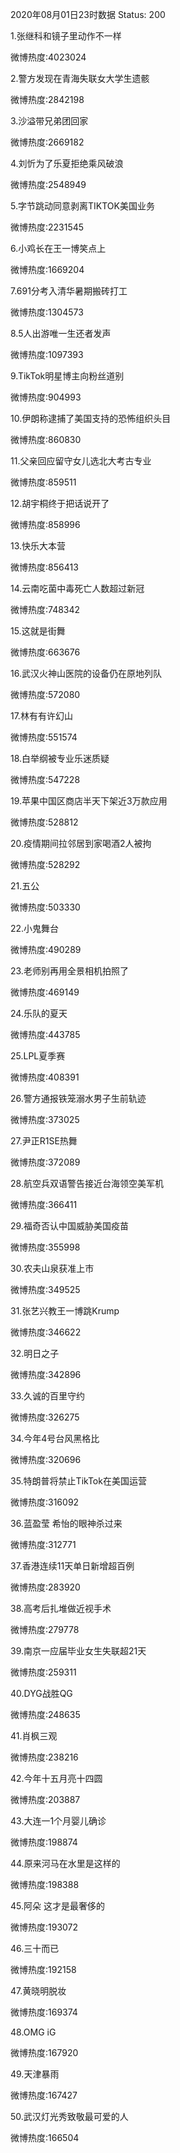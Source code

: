2020年08月01日23时数据
Status: 200

1.张继科和镜子里动作不一样

微博热度:4023024

2.警方发现在青海失联女大学生遗骸

微博热度:2842198

3.沙溢带兄弟团回家

微博热度:2669182

4.刘忻为了乐夏拒绝乘风破浪

微博热度:2548949

5.字节跳动同意剥离TIKTOK美国业务

微博热度:2231545

6.小鸡长在王一博笑点上

微博热度:1669204

7.691分考入清华暑期搬砖打工

微博热度:1304573

8.5人出游唯一生还者发声

微博热度:1097393

9.TikTok明星博主向粉丝道别

微博热度:904993

10.伊朗称逮捕了美国支持的恐怖组织头目

微博热度:860830

11.父亲回应留守女儿选北大考古专业

微博热度:859511

12.胡宇桐终于把话说开了

微博热度:858996

13.快乐大本营

微博热度:856413

14.云南吃菌中毒死亡人数超过新冠

微博热度:748342

15.这就是街舞

微博热度:663676

16.武汉火神山医院的设备仍在原地列队

微博热度:572080

17.林有有许幻山

微博热度:551574

18.白举纲被专业乐迷质疑

微博热度:547228

19.苹果中国区商店半天下架近3万款应用

微博热度:528812

20.疫情期间拉邻居到家喝酒2人被拘

微博热度:528292

21.五公

微博热度:503330

22.小鬼舞台

微博热度:490289

23.老师别再用全景相机拍照了

微博热度:469149

24.乐队的夏天

微博热度:443785

25.LPL夏季赛

微博热度:408391

26.警方通报铁笼溺水男子生前轨迹

微博热度:373025

27.尹正R1SE热舞

微博热度:372089

28.航空兵双语警告接近台海领空美军机

微博热度:366411

29.福奇否认中国威胁美国疫苗

微博热度:355998

30.农夫山泉获准上市

微博热度:349525

31.张艺兴教王一博跳Krump

微博热度:346622

32.明日之子

微博热度:342896

33.久诚的百里守约

微博热度:326275

34.今年4号台风黑格比

微博热度:320696

35.特朗普将禁止TikTok在美国运营

微博热度:316092

36.蓝盈莹 希怡的眼神杀过来

微博热度:312771

37.香港连续11天单日新增超百例

微博热度:283920

38.高考后扎堆做近视手术

微博热度:279778

39.南京一应届毕业女生失联超21天

微博热度:259311

40.DYG战胜QG

微博热度:248635

41.肖枫三观

微博热度:238216

42.今年十五月亮十四圆

微博热度:203887

43.大连一1个月婴儿确诊

微博热度:198874

44.原来河马在水里是这样的

微博热度:198388

45.阿朵 这才是最奢侈的

微博热度:193072

46.三十而已

微博热度:192158

47.黄晓明脱妆

微博热度:169374

48.OMG iG

微博热度:167920

49.天津暴雨

微博热度:167427

50.武汉灯光秀致敬最可爱的人

微博热度:166504

